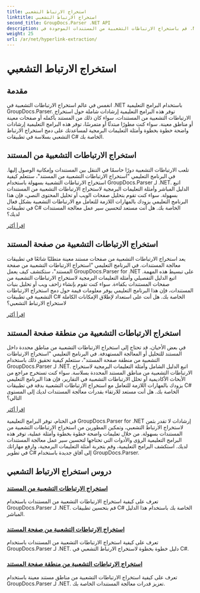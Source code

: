 ```yaml
---
title: استخراج الارتباط التشعبي
linktitle: استخراج الارتباط التشعبي
second_title: GroupDocs.Parser .NET API
description: قم باستخراج الارتباطات التشعبية من المستندات الموجودة في .NET بسهولة باستخدام GroupDocs.Parser. قم بتحسين تطبيقات C# الخاصة بك باستخدام أدلة خطوة بخطوة لاستخراج الارتباط التشعبي.
weight: 25
url: /ar/net/hyperlink-extraction/
---
```


# استخراج الارتباط التشعبي

## مقدمة

انغمس في عالم استخراج الارتباطات التشعبية في .NET باستخدام البرامج التعليمية GroupDocs.Parser. توفر هذه البرامج التعليمية إرشادات شاملة حول استخراج الارتباطات التشعبية من المستندات، سواء كان ذلك من المستند بأكمله أو صفحات معينة أو مناطق معينة. سواء كنت مطورًا مبتدئًا أو متمرسًا، توفر هذه البرامج التعليمية إرشادات واضحة خطوة بخطوة وأمثلة التعليمات البرمجية لمساعدتك على دمج استخراج الارتباط التشعبي بسلاسة في تطبيقات C# الخاصة بك.

## استخراج الارتباطات التشعبية من المستند

تلعب الارتباطات التشعبية دورًا حاسمًا في التنقل بين المستندات وإمكانية الوصول إليها. في البرنامج التعليمي "استخراج الارتباطات التشعبية من المستند"، ستتعلم كيفية استخراج الارتباطات التشعبية بسهولة باستخدام GroupDocs.Parser لـ .NET. اتبع الدليل المباشر وأمثلة التعليمات البرمجية لاستخراج الارتباطات التشعبية من المستندات بسهولة. سواء كنت تقوم بتحليل صفحات الويب أو تحليل المحتوى النصي، فإن هذا البرنامج التعليمي يزودك بالمهارات اللازمة للتعامل مع الارتباطات التشعبية بشكل فعال في تطبيقات C# الخاصة بك. هل أنت مستعد لتحسين سير عمل معالجة المستندات لديك؟

[اقرأ أكثر](./extract-hyperlinks-from-document/)

## استخراج الارتباطات التشعبية من صفحة المستند

يعد استخراج الارتباطات التشعبية من صفحات مستند معينة متطلبًا شائعًا في تطبيقات معالجة المستندات. في البرنامج التعليمي "استخراج الارتباطات التشعبية من صفحة المستند"، ستكتشف كيف يعمل GroupDocs.Parser for .NET على تبسيط هذه المهمة. اتبع الدليل التفصيلي وأمثلة التعليمات البرمجية لاستخراج الارتباطات التشعبية من صفحات المستندات بكفاءة. سواء كنت تقوم بإنشاء زاحف ويب أو تحليل بنيات المستندات، فإن هذا البرنامج التعليمي يوفر معلومات قيمة حول دمج استخراج الارتباطات التشعبية في تطبيقات C# الخاصة بك. هل أنت على استعداد لإطلاق الإمكانات الكاملة لاستخراج الارتباط التشعبي؟

[اقرأ أكثر](./extract-hyperlinks-from-document-page/)

## استخراج الارتباطات التشعبية من منطقة صفحة المستند

في بعض الأحيان، قد تحتاج إلى استخراج الارتباطات التشعبية من مناطق محددة داخل المستند للتحليل أو المعالجة المستهدفة. في البرنامج التعليمي "استخراج الارتباطات التشعبية من منطقة صفحة المستند"، ستتعلم كيفية تحقيق ذلك باستخدام GroupDocs.Parser لـ .NET. اتبع الدليل الشامل وأمثلة التعليمات البرمجية لاستخراج الارتباطات التشعبية من مناطق المستند المحددة بسلاسة. سواء كنت تستخرج مراجع من الأبحاث الأكاديمية أو تحلل الارتباطات التشعبية في التقارير، فإن هذا البرنامج التعليمي يزودك بالمهارات اللازمة للتعامل مع استخراج الارتباطات التشعبية بدقة في تطبيقات C# الخاصة بك. هل أنت مستعد للارتقاء بقدرات معالجة المستندات لديك إلى المستوى التالي؟

[اقرأ أكثر](./extract-hyperlinks-from-document-page-area/)

في الختام، توفر البرامج التعليمية GroupDocs.Parser for .NET إرشادات لا تقدر بثمن لاستخراج الارتباط التشعبي، وتمكين المطورين من استخراج الارتباطات التشعبية من المستندات بسهولة. من خلال تعليمات واضحة خطوة بخطوة وأمثلة عملية، توفر هذه البرامج التعليمية الرؤى والأدوات التي تحتاجها لتحسين سير عمل معالجة المستندات لديك. استكشف البرامج التعليمية، وقم بتجربة أمثلة التعليمات البرمجية، وارفع مهاراتك في تطوير C# إلى آفاق جديدة باستخدام GroupDocs.Parser.
## دروس استخراج الارتباط التشعبي
### [استخراج الارتباطات التشعبية من المستند](./extract-hyperlinks-from-document/)
تعرف على كيفية استخراج الارتباطات التشعبية من المستندات باستخدام GroupDocs.Parser لـ .NET. قم بتحسين تطبيقات C# الخاصة بك باستخدام هذا الدليل المباشر.
### [استخراج الارتباطات التشعبية من صفحة المستند](./extract-hyperlinks-from-document-page/)
تعرف على كيفية استخراج الارتباطات التشعبية من المستندات باستخدام GroupDocs.Parser لـ .NET. دليل خطوة بخطوة لاستخراج الارتباط التشعبي في C#.
### [استخراج الارتباطات التشعبية من منطقة صفحة المستند](./extract-hyperlinks-from-document-page-area/)
تعرف على كيفية استخراج الارتباطات التشعبية من مناطق مستند معينة باستخدام GroupDocs.Parser لـ .NET. تعزيز قدرات معالجة المستندات الخاصة بك.